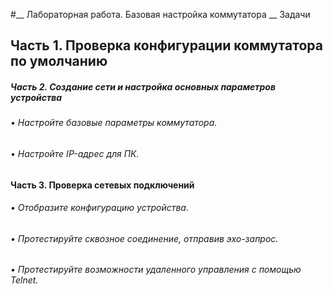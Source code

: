 #__ Лабораторная работа. Базовая настройка коммутатора __
Задачи
## Часть 1. Проверка конфигурации коммутатора по умолчанию
##### Часть 2. Создание сети и настройка основных параметров устройства
###### •	Настройте базовые параметры коммутатора.
###### •	Настройте IP-адрес для ПК.
#### Часть 3. Проверка сетевых подключений
###### •	Отобразите конфигурацию устройства.
###### •	Протестируйте сквозное соединение, отправив эхо-запрос.
###### •	Протестируйте возможности удаленного управления с помощью Telnet.
